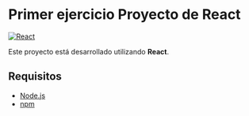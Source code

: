 # Primer ejercicio Proyecto de React

[![React](https://img.shields.io/badge/React-v17+-blue.svg)](https://reactjs.org/)

Este proyecto está desarrollado utilizando **React**.

## Requisitos

- [Node.js](https://nodejs.org/)
- [npm](https://www.npmjs.com/) 



